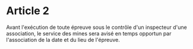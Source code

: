 # Article 2

Avant l'exécution de toute épreuve sous le contrôle d'un inspecteur d'une association, le service des mines sera avisé en temps opportun par l'association de la date et du lieu de l'épreuve.
